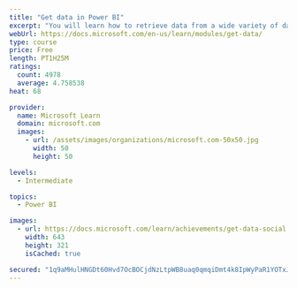 ```yaml
---
title: "Get data in Power BI"
excerpt: "You will learn how to retrieve data from a wide variety of data sources, including Microsoft Excel, relational databases, and NoSQL data stores. You will also learn how to improve performance while retrieving data."
webUrl: https://docs.microsoft.com/en-us/learn/modules/get-data/
type: course
price: Free
length: PT1H25M
ratings:
  count: 4978
  average: 4.758538
heat: 68

provider:
  name: Microsoft Learn
  domain: microsoft.com
  images:
    - url: /assets/images/organizations/microsoft.com-50x50.jpg
      width: 50
      height: 50

levels:
  - Intermediate

topics:
  - Power BI

images:
  - url: https://docs.microsoft.com/learn/achievements/get-data-social.png
    width: 643
    height: 321
    isCached: true

secured: "1q9aMHulHNGDt60Hvd7OcBOCjdNzLtpWB8uaq0qmqiDmt4k8IpWyPaR1YOTxJ1e+5C8O8Qj9mSlTuLnGNDZ6ZTfBooOT9Qhe065cf7hB7N5rPXMGGknlR9tQvvrm1I9Bp2ndTr/9+ecEH/mpyQ5ybTbWAvppH1Q6UmwVxlIT6vm8giLvYLQE9uKWb0bZwwnXpiVJZhTc/eq5ps+p9DFG6R1aNf5jbXgSFe25FNtAM+1IcBTO3VaaPtnsGZFKPZcUL373dNQlb6KL0teL2qLZco2vJsQjnPoJ3IAyD6t05eeQ80vRHybNR25HcL2HZex+klueRNsRf2fsnqrsU85O7y7SdOJghqiaJDQmopsqAQKOjecEOmg6eMqmv8TAUnYCFC4C/SU1fUZOV+VJr1XF1NZb23lnieo5TkpGMRq1470=;nNpZEtzUjzaDvQljNh2lLA=="
---
```


